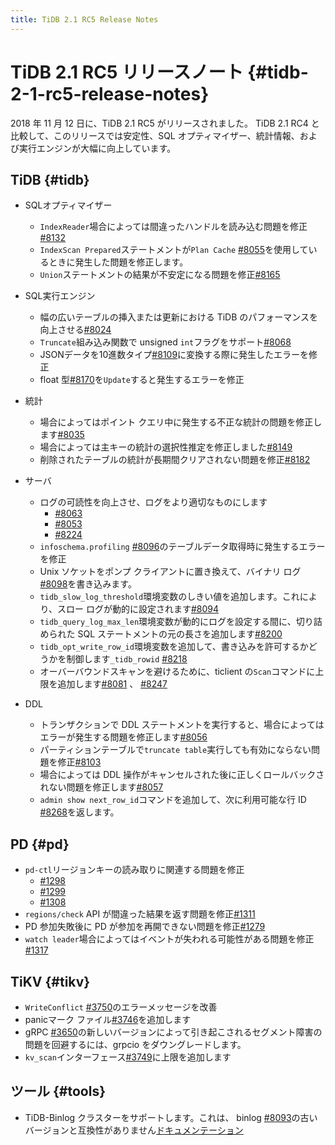 ```yaml
---
title: TiDB 2.1 RC5 Release Notes
---
```


<!-- markdownlint-disable MD032 -->

# TiDB 2.1 RC5 リリースノート {#tidb-2-1-rc5-release-notes}

2018 年 11 月 12 日に、TiDB 2.1 RC5 がリリースされました。 TiDB 2.1 RC4 と比較して、このリリースでは安定性、SQL オプティマイザー、統計情報、および実行エンジンが大幅に向上しています。

## TiDB {#tidb}

-   SQLオプティマイザー
    -   `IndexReader`場合によっては間違ったハンドルを読み込む問題を修正[<a href="https://github.com/pingcap/tidb/pull/8132">#8132</a>](https://github.com/pingcap/tidb/pull/8132)
    -   `IndexScan Prepared`ステートメントが`Plan Cache` [<a href="https://github.com/pingcap/tidb/pull/8055">#8055</a>](https://github.com/pingcap/tidb/pull/8055)を使用しているときに発生した問題を修正します。
    -   `Union`ステートメントの結果が不安定になる問題を修正[<a href="https://github.com/pingcap/tidb/pull/8165">#8165</a>](https://github.com/pingcap/tidb/pull/8165)
-   SQL実行エンジン
    -   幅の広いテーブルの挿入または更新における TiDB のパフォーマンスを向上させる[<a href="https://github.com/pingcap/tidb/pull/8024">#8024</a>](https://github.com/pingcap/tidb/pull/8024)
    -   `Truncate`組み込み関数で unsigned `int`フラグをサポート[<a href="https://github.com/pingcap/tidb/pull/8068">#8068</a>](https://github.com/pingcap/tidb/pull/8068)
    -   JSONデータを10進数タイプ[<a href="https://github.com/pingcap/tidb/pull/8109">#8109</a>](https://github.com/pingcap/tidb/pull/8109)に変換する際に発生したエラーを修正
    -   float 型[<a href="https://github.com/pingcap/tidb/pull/8170">#8170</a>](https://github.com/pingcap/tidb/pull/8170)を`Update`すると発生するエラーを修正
-   統計
    -   場合によってはポイント クエリ中に発生する不正な統計の問題を修正します[<a href="https://github.com/pingcap/tidb/pull/8035">#8035</a>](https://github.com/pingcap/tidb/pull/8035)
    -   場合によっては主キーの統計の選択性推定を修正しました[<a href="https://github.com/pingcap/tidb/pull/8149">#8149</a>](https://github.com/pingcap/tidb/pull/8149)
    -   削除されたテーブルの統計が長期間クリアされない問題を修正[<a href="https://github.com/pingcap/tidb/pull/8182">#8182</a>](https://github.com/pingcap/tidb/pull/8182)
-   サーバ
    -   ログの可読性を向上させ、ログをより適切なものにします
        -   [<a href="https://github.com/pingcap/tidb/pull/8063">#8063</a>](https://github.com/pingcap/tidb/pull/8063)
        -   [<a href="https://github.com/pingcap/tidb/pull/8053">#8053</a>](https://github.com/pingcap/tidb/pull/8053)
        -   [<a href="https://github.com/pingcap/tidb/pull/8224">#8224</a>](https://github.com/pingcap/tidb/pull/8224)

    <!---->

    -   `infoschema.profiling` [<a href="https://github.com/pingcap/tidb/pull/8096">#8096</a>](https://github.com/pingcap/tidb/pull/8096)のテーブルデータ取得時に発生するエラーを修正
    -   Unix ソケットをポンプ クライアントに置き換えて、バイナリ ログ[<a href="https://github.com/pingcap/tidb/pull/8098">#8098</a>](https://github.com/pingcap/tidb/pull/8098)を書き込みます。
    -   `tidb_slow_log_threshold`環境変数のしきい値を追加します。これにより、スロー ログが動的に設定されます[<a href="https://github.com/pingcap/tidb/pull/8094">#8094</a>](https://github.com/pingcap/tidb/pull/8094)
    -   `tidb_query_log_max_len`環境変数が動的にログを設定する間に、切り詰められた SQL ステートメントの元の長さを追加します[<a href="https://github.com/pingcap/tidb/pull/8200">#8200</a>](https://github.com/pingcap/tidb/pull/8200)
    -   `tidb_opt_write_row_id`環境変数を追加して、書き込みを許可するかどうかを制御します`_tidb_rowid` [<a href="https://github.com/pingcap/tidb/pull/8218">#8218</a>](https://github.com/pingcap/tidb/pull/8218)
    -   オーバーバウンドスキャンを避けるために、ticlient の`Scan`コマンドに上限を追加します[<a href="https://github.com/pingcap/tidb/pull/8081">#8081</a>](https://github.com/pingcap/tidb/pull/8081) 、 [<a href="https://github.com/pingcap/tidb/pull/8247">#8247</a>](https://github.com/pingcap/tidb/pull/8247)
-   DDL
    -   トランザクションで DDL ステートメントを実行すると、場合によってはエラーが発生する問題を修正します[<a href="https://github.com/pingcap/tidb/pull/8056">#8056</a>](https://github.com/pingcap/tidb/pull/8056)
    -   パーティションテーブルで`truncate table`実行しても有効にならない問題を修正[<a href="https://github.com/pingcap/tidb/pull/8103">#8103</a>](https://github.com/pingcap/tidb/pull/8103)
    -   場合によっては DDL 操作がキャンセルされた後に正しくロールバックされない問題を修正します[<a href="https://github.com/pingcap/tidb/pull/8057">#8057</a>](https://github.com/pingcap/tidb/pull/8057)
    -   `admin show next_row_id`コマンドを追加して、次に利用可能な行 ID [<a href="https://github.com/pingcap/tidb/pull/8268">#8268</a>](https://github.com/pingcap/tidb/pull/8268)を返します。

## PD {#pd}

-   `pd-ctl`リージョンキーの読み取りに関連する問題を修正
    -   [<a href="https://github.com/pingcap/pd/pull/1298">#1298</a>](https://github.com/pingcap/pd/pull/1298)
    -   [<a href="https://github.com/pingcap/pd/pull/1299">#1299</a>](https://github.com/pingcap/pd/pull/1299)
    -   [<a href="https://github.com/pingcap/pd/pull/1308">#1308</a>](https://github.com/pingcap/pd/pull/1308)
-   `regions/check` API が間違った結果を返す問題を修正[<a href="https://github.com/pingcap/pd/pull/1311">#1311</a>](https://github.com/pingcap/pd/pull/1311)
-   PD 参加失敗後に PD が参加を再開できない問題を修正[<a href="https://github.com/pingcap/pd/pull/1279">#1279</a>](https://github.com/pingcap/pd/pull/1279)
-   `watch leader`場合によってはイベントが失われる可能性がある問題を修正[<a href="https://github.com/pingcap/pd/pull/1317">#1317</a>](https://github.com/pingcap/pd/pull/1317)

## TiKV {#tikv}

-   `WriteConflict` [<a href="https://github.com/tikv/tikv/pull/3750">#3750</a>](https://github.com/tikv/tikv/pull/3750)のエラーメッセージを改善
-   panicマーク ファイル[<a href="https://github.com/tikv/tikv/pull/3746">#3746</a>](https://github.com/tikv/tikv/pull/3746)を追加します
-   gRPC [<a href="https://github.com/tikv/tikv/pull/3650">#3650</a>](https://github.com/tikv/tikv/pull/3650)の新しいバージョンによって引き起こされるセグメント障害の問題を回避するには、grpcio をダウングレードします。
-   `kv_scan`インターフェース[<a href="https://github.com/tikv/tikv/pull/3749">#3749</a>](https://github.com/tikv/tikv/pull/3749)に上限を追加します

## ツール {#tools}

-   TiDB-Binlog クラスターをサポートします。これは、 binlog [<a href="https://github.com/pingcap/tidb/pull/8093">#8093</a>](https://github.com/pingcap/tidb/pull/8093)の古いバージョンと互換性がありません[<a href="/tidb-binlog/tidb-binlog-overview.md">ドキュメンテーション</a>](/tidb-binlog/tidb-binlog-overview.md)

